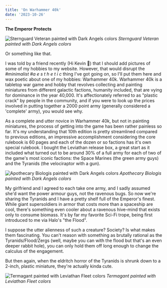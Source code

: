 ```yaml
---
title: 'On Warhammer 40k'
date: '2023-10-26'
---
```


**The Emperor Protects**

![Sternguard Veteran painted with Dark Angels colors](/images/Leviathan_Sternguard.jpg)
_Sternguard Veteran painted with Dark Angels colors_ 

Or something like that.

I was told by a friend recently (Hi Kevin 🙂) that I should add pictures of some of my hobbies to my website. However, that would disrupt the _#minimalist #a e s t h e t i c_ thing I've got going on, so I'll put them here and wax poetic about one of my hobbies: Warhammer 40k. Warhammer 40k is a tabletop war game and hobby that revolves collecting and painting miniatures from  different galactic factions, humanity included, that are vying for dominance in the year 40,000. It's affectionately referred to as "plastic crack" by people in the community, and if you were to look up the prices involved in putting together a 2000 point army (generally considered a 'complete' army), you would see why.

As a complete and utter novice in Warhammer 40k, but not in painting miniatures, the process of getting into the game has been rather painless so far. It's my understanding that 10th edition is pretty streamlined compared to previous editions, an impressive accomplishment considering the core rulebook is 60 pages and each of the dozen or so factions has it's own special rulebook. I bought the Leviathan release box, a great start as it included what turned out to be around 30% of a full army for each of two of the game's most iconic factions: the Space Marines (the green army guys) and the Tyranids (the velociraptor with a gun).

![Apothecary Biologis painted with Dark Angels colors](/images/Leviathan_Apothecary.jpg)
_Apothecary Biologis painted with Dark Angels colors_

My girlfriend and I agreed to each take one army, and I sadly assumed she'd want the power armour guys, not the ravenous bugs. So now we're sharing the Tyranids and I have a pretty shelf full of the Emperor's finest. While giant supersoldiers in armor that costs more than a spaceship are cool, there's something even cooler about a ravenous hive-mind that exists only to consume biomass. It's by far my favorite Sci-Fi trope, being first introduced to me via Halo's "the Flood".

I suppose the utter alienness of such a creature? Society? Is what makes them fascinating. You can't reason with something as brutally rational as the Tyranids/Flood/Zergs (well, maybe you can with the flood but that's an even deeper rabbit hole), you can only hold them off long enough to change the calculus of the engagement.

But then again, when the eldritch horror of the Tyranids is shrunk down to a 2-inch, plastic miniature, they're actually kinda cute.

![Termagant painted with Leviathan Fleet colors](/images/Leviathan_Termagant.jpg)
_Termagant painted with Leviathan Fleet colors_
